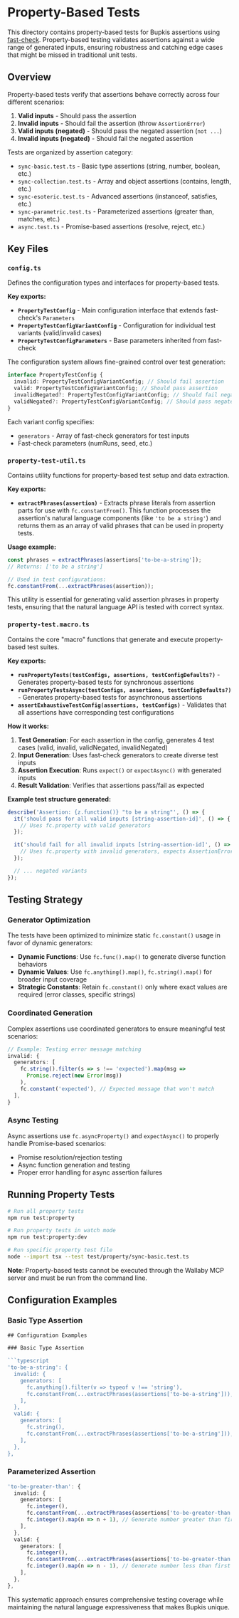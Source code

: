 # Property-Based Tests

This directory contains property-based tests for Bupkis assertions using [fast-check](https://fast-check.dev/). Property-based testing validates assertions against a wide range of generated inputs, ensuring robustness and catching edge cases that might be missed in traditional unit tests.

## Overview

Property-based tests verify that assertions behave correctly across four different scenarios:

1. **Valid inputs** - Should pass the assertion
2. **Invalid inputs** - Should fail the assertion (throw `AssertionError`)
3. **Valid inputs (negated)** - Should pass the negated assertion (`not ...`)
4. **Invalid inputs (negated)** - Should fail the negated assertion

Tests are organized by assertion category:

- `sync-basic.test.ts` - Basic type assertions (string, number, boolean, etc.)
- `sync-collection.test.ts` - Array and object assertions (contains, length, etc.)
- `sync-esoteric.test.ts` - Advanced assertions (instanceof, satisfies, etc.)
- `sync-parametric.test.ts` - Parameterized assertions (greater than, matches, etc.)
- `async.test.ts` - Promise-based assertions (resolve, reject, etc.)

## Key Files

### `config.ts`

Defines the configuration types and interfaces for property-based tests.

**Key exports:**

- **`PropertyTestConfig`** - Main configuration interface that extends fast-check's `Parameters`
- **`PropertyTestConfigVariantConfig`** - Configuration for individual test variants (valid/invalid cases)
- **`PropertyTestConfigParameters`** - Base parameters inherited from fast-check

The configuration system allows fine-grained control over test generation:

```typescript
interface PropertyTestConfig {
  invalid: PropertyTestConfigVariantConfig; // Should fail assertion
  valid: PropertyTestConfigVariantConfig; // Should pass assertion
  invalidNegated?: PropertyTestConfigVariantConfig; // Should fail negated assertion
  validNegated?: PropertyTestConfigVariantConfig; // Should pass negated assertion
}
```

Each variant config specifies:

- `generators` - Array of fast-check generators for test inputs
- Fast-check parameters (numRuns, seed, etc.)

### `property-test-util.ts`

Contains utility functions for property-based test setup and data extraction.

**Key exports:**

- **`extractPhrases(assertion)`** - Extracts phrase literals from assertion parts for use with `fc.constantFrom()`. This function processes the assertion's natural language components (like `'to be a string'`) and returns them as an array of valid phrases that can be used in property tests.

**Usage example:**

```typescript
const phrases = extractPhrases(assertions['to-be-a-string']);
// Returns: ['to be a string']

// Used in test configurations:
fc.constantFrom(...extractPhrases(assertion));
```

This utility is essential for generating valid assertion phrases in property tests, ensuring that the natural language API is tested with correct syntax.

### `property-test.macro.ts`

Contains the core "macro" functions that generate and execute property-based test suites.

**Key exports:**

- **`runPropertyTests(testConfigs, assertions, testConfigDefaults?)`** - Generates property-based tests for synchronous assertions
- **`runPropertyTestsAsync(testConfigs, assertions, testConfigDefaults?)`** - Generates property-based tests for asynchronous assertions
- **`assertExhaustiveTestConfig(assertions, testConfigs)`** - Validates that all assertions have corresponding test configurations

**How it works:**

1. **Test Generation**: For each assertion in the config, generates 4 test cases (valid, invalid, validNegated, invalidNegated)
2. **Input Generation**: Uses fast-check generators to create diverse test inputs
3. **Assertion Execution**: Runs `expect()` or `expectAsync()` with generated inputs
4. **Result Validation**: Verifies that assertions pass/fail as expected

**Example test structure generated:**

```typescript
describe('Assertion: {z.function()} "to be a string"', () => {
  it('should pass for all valid inputs [string-assertion-id]', () => {
    // Uses fc.property with valid generators
  });

  it('should fail for all invalid inputs [string-assertion-id]', () => {
    // Uses fc.property with invalid generators, expects AssertionError
  });

  // ... negated variants
});
```

## Testing Strategy

### Generator Optimization

The tests have been optimized to minimize static `fc.constant()` usage in favor of dynamic generators:

- **Dynamic Functions**: Use `fc.func().map()` to generate diverse function behaviors
- **Dynamic Values**: Use `fc.anything().map()`, `fc.string().map()` for broader input coverage
- **Strategic Constants**: Retain `fc.constant()` only where exact values are required (error classes, specific strings)

### Coordinated Generation

Complex assertions use coordinated generators to ensure meaningful test scenarios:

```typescript
// Example: Testing error message matching
invalid: {
  generators: [
    fc.string().filter(s => s !== 'expected').map(msg =>
      Promise.reject(new Error(msg))
    ),
    fc.constant('expected'), // Expected message that won't match
  ],
}
```

### Async Testing

Async assertions use `fc.asyncProperty()` and `expectAsync()` to properly handle Promise-based scenarios:

- Promise resolution/rejection testing
- Async function generation and testing
- Proper error handling for async assertion failures

## Running Property Tests

```bash
# Run all property tests
npm run test:property

# Run property tests in watch mode
npm run test:property:dev

# Run specific property test file
node --import tsx --test test/property/sync-basic.test.ts
```

**Note**: Property-based tests cannot be executed through the Wallaby MCP server and must be run from the command line.

## Configuration Examples

### Basic Type Assertion

````typescript
## Configuration Examples

### Basic Type Assertion

```typescript
'to-be-a-string': {
  invalid: {
    generators: [
      fc.anything().filter(v => typeof v !== 'string'),
      fc.constantFrom(...extractPhrases(assertions['to-be-a-string'])),
    ],
  },
  valid: {
    generators: [
      fc.string(),
      fc.constantFrom(...extractPhrases(assertions['to-be-a-string'])),
    ],
  },
},
````

### Parameterized Assertion

```typescript
'to-be-greater-than': {
  invalid: {
    generators: [
      fc.integer(),
      fc.constantFrom(...extractPhrases(assertions['to-be-greater-than'])),
      fc.integer().map(n => n + 1), // Generate number greater than first
    ],
  },
  valid: {
    generators: [
      fc.integer(),
      fc.constantFrom(...extractPhrases(assertions['to-be-greater-than'])),
      fc.integer().map(n => n - 1), // Generate number less than first
    ],
  },
},
```

This systematic approach ensures comprehensive testing coverage while maintaining the natural language expressiveness that makes Bupkis unique.
